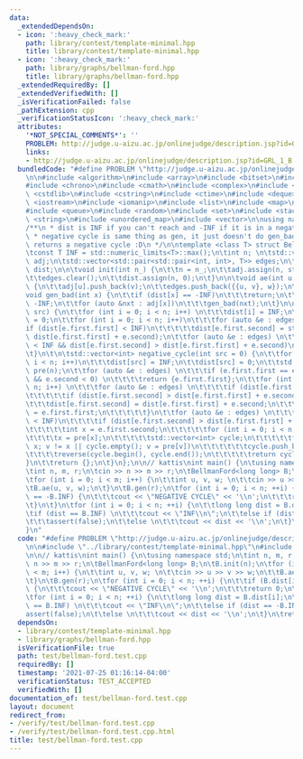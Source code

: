 ```yaml
---
data:
  _extendedDependsOn:
  - icon: ':heavy_check_mark:'
    path: library/contest/template-minimal.hpp
    title: library/contest/template-minimal.hpp
  - icon: ':heavy_check_mark:'
    path: library/graphs/bellman-ford.hpp
    title: library/graphs/bellman-ford.hpp
  _extendedRequiredBy: []
  _extendedVerifiedWith: []
  _isVerificationFailed: false
  _pathExtension: cpp
  _verificationStatusIcon: ':heavy_check_mark:'
  attributes:
    '*NOT_SPECIAL_COMMENTS*': ''
    PROBLEM: http://judge.u-aizu.ac.jp/onlinejudge/description.jsp?id=GRL_1_B
    links:
    - http://judge.u-aizu.ac.jp/onlinejudge/description.jsp?id=GRL_1_B
  bundledCode: "#define PROBLEM \"http://judge.u-aizu.ac.jp/onlinejudge/description.jsp?id=GRL_1_B\"\
    \n\n#include <algorithm>\n#include <array>\n#include <bitset>\n#include <cassert>\n\
    #include <chrono>\n#include <cmath>\n#include <complex>\n#include <cstdio>\n#include\
    \ <cstdlib>\n#include <cstring>\n#include <ctime>\n#include <deque>\n#include\
    \ <iostream>\n#include <iomanip>\n#include <list>\n#include <map>\n#include <numeric>\n\
    #include <queue>\n#include <random>\n#include <set>\n#include <stack>\n#include\
    \ <string>\n#include <unordered_map>\n#include <vector>\n\nusing namespace std;\n\
    /**\n * dist is INF if you can't reach and -INF if it is in a negative cycle\n\
    \ * negative cycle is same thing as gen, it just doesn't do gen_bad\n * also it\
    \ returns a negative cycle :D\n */\n\ntemplate <class T> struct BellmanFord {\n\
    \tconst T INF = std::numeric_limits<T>::max();\n\tint n; \n\tstd::vector<std::vector<int>>\
    \ adj;\n\tstd::vector<std::pair<std::pair<int, int>, T>> edges;\n\tstd::vector<T>\
    \ dist;\n\n\tvoid init(int n_) {\n\t\tn = n_;\n\t\tadj.assign(n, std::vector<int>());\n\
    \t\tedges.clear();\n\t\tdist.assign(n, 0);\n\t}\n\n\tvoid ae(int u, int v, T w)\
    \ {\n\t\tadj[u].push_back(v);\n\t\tedges.push_back({{u, v}, w});\n\t}   \n\n\t\
    void gen_bad(int x) {\n\t\tif (dist[x] == -INF)\n\t\t\treturn;\n\t\tdist[x] =\
    \ -INF;\n\t\tfor (auto &nxt : adj[x])\n\t\t\tgen_bad(nxt);\n\t}\n\n\tvoid gen(int\
    \ src) {\n\t\tfor (int i = 0; i < n; i++) \n\t\t\tdist[i] = INF;\n\t\tdist[src]\
    \ = 0;\n\t\tfor (int i = 0; i < n; i++)\n\t\t\tfor (auto &e : edges) \n\t\t\t\t\
    if (dist[e.first.first] < INF)\n\t\t\t\t\tdist[e.first.second] = std::min(dist[e.first.second],\
    \ dist[e.first.first] + e.second);\n\t\tfor (auto &e : edges) \n\t\t\tif (dist[e.first.first]\
    \ < INF && dist[e.first.second] > dist[e.first.first] + e.second)\n\t\t\tgen_bad(e.first.second);\n\
    \t}\n\t\n\tstd::vector<int> negative_cycle(int src = 0) {\n\t\tfor (int i = 0;\
    \ i < n; i++)\n\t\t\tdist[src] = INF;\n\t\tdist[src] = 0;\n\t\tstd::vector<int>\
    \ pre(n);\n\t\tfor (auto &e : edges) \n\t\t\tif (e.first.first == e.first.second\
    \ && e.second < 0) \n\t\t\t\treturn {e.first.first};\n\t\tfor (int i = 0; i <\
    \ n; i++) \n\t\t\tfor (auto &e : edges) \n\t\t\t\tif (dist[e.first.first] < INF)\n\
    \t\t\t\t\tif (dist[e.first.second] > dist[e.first.first] + e.second) {\n\t\t\t\
    \t\t\tdist[e.first.second] = dist[e.first.first] + e.second;\n\t\t\t\t\t\tpre[e.first.second]\
    \ = e.first.first;\n\t\t\t\t\t}\n\t\tfor (auto &e : edges) \n\t\t\tif (dist[e.first.first]\
    \ < INF)\n\t\t\t\tif (dist[e.first.second] > dist[e.first.first] + e.second) {\n\
    \t\t\t\t\tint x = e.first.second;\n\t\t\t\t\tfor (int i = 0; i < n; i++)\n\t\t\
    \t\t\t\tx = pre[x];\n\t\t\t\t\tstd::vector<int> cycle;\n\t\t\t\t\tfor (int v =\
    \ x; v != x || cycle.empty(); v = pre[v])\n\t\t\t\t\t\tcycle.push_back(v);\n\t\
    \t\t\t\treverse(cycle.begin(), cycle.end());\n\t\t\t\t\treturn cycle;\n\t\t\t\t\
    }\n\t\treturn {};\n\t}\n};\n\n// kattis\nint main() {\n\tusing namespace std;\n\
    \tint n, m, r;\n\tcin >> n >> m >> r;\n\tBellmanFord<long long> B;\n\tB.init(n);\n\
    \tfor (int i = 0; i < m; i++) {\n\t\tint u, v, w; \n\t\tcin >> u >> v >> w;\n\t\
    \tB.ae(u, v, w);\n\t}\n\tB.gen(r);\n\tfor (int i = 0; i < n; ++i) {\n\t\tif (B.dist[i]\
    \ == -B.INF) {\n\t\t\tcout << \"NEGATIVE CYCLE\" << '\\n';\n\t\t\treturn 0;\n\t\
    \t}\n\t}\n\tfor (int i = 0; i < n; ++i) {\n\t\tlong long dist = B.dist[i];\n\t\
    \tif (dist == B.INF) \n\t\t\tcout << \"INF\\n\";\n\t\telse if (dist == -B.INF)\n\
    \t\t\tassert(false);\n\t\telse \n\t\t\tcout << dist << '\\n';\n\t}\n\treturn 0;\n\
    }\n"
  code: "#define PROBLEM \"http://judge.u-aizu.ac.jp/onlinejudge/description.jsp?id=GRL_1_B\"\
    \n\n#include \"../library/contest/template-minimal.hpp\"\n#include \"../library/graphs/bellman-ford.hpp\"\
    \n\n// kattis\nint main() {\n\tusing namespace std;\n\tint n, m, r;\n\tcin >>\
    \ n >> m >> r;\n\tBellmanFord<long long> B;\n\tB.init(n);\n\tfor (int i = 0; i\
    \ < m; i++) {\n\t\tint u, v, w; \n\t\tcin >> u >> v >> w;\n\t\tB.ae(u, v, w);\n\
    \t}\n\tB.gen(r);\n\tfor (int i = 0; i < n; ++i) {\n\t\tif (B.dist[i] == -B.INF)\
    \ {\n\t\t\tcout << \"NEGATIVE CYCLE\" << '\\n';\n\t\t\treturn 0;\n\t\t}\n\t}\n\
    \tfor (int i = 0; i < n; ++i) {\n\t\tlong long dist = B.dist[i];\n\t\tif (dist\
    \ == B.INF) \n\t\t\tcout << \"INF\\n\";\n\t\telse if (dist == -B.INF)\n\t\t\t\
    assert(false);\n\t\telse \n\t\t\tcout << dist << '\\n';\n\t}\n\treturn 0;\n}"
  dependsOn:
  - library/contest/template-minimal.hpp
  - library/graphs/bellman-ford.hpp
  isVerificationFile: true
  path: test/bellman-ford.test.cpp
  requiredBy: []
  timestamp: '2021-07-25 01:16:14-04:00'
  verificationStatus: TEST_ACCEPTED
  verifiedWith: []
documentation_of: test/bellman-ford.test.cpp
layout: document
redirect_from:
- /verify/test/bellman-ford.test.cpp
- /verify/test/bellman-ford.test.cpp.html
title: test/bellman-ford.test.cpp
---
```

